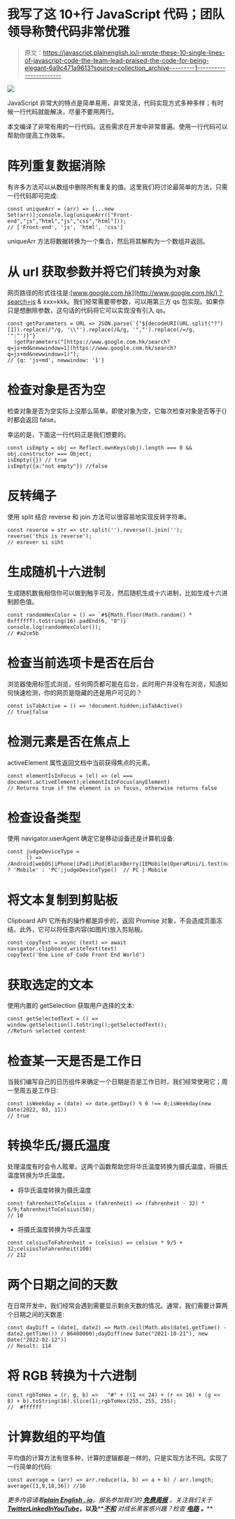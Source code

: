 # 我写了这 10+行 JavaScript 代码；团队领导称赞代码非常优雅

> 原文：<https://javascript.plainenglish.io/i-wrote-these-10-single-lines-of-javascript-code-the-team-lead-praised-the-code-for-being-elegant-6a9c471a9613?source=collection_archive---------1----------------------->

![](img/7401c7c9e83d6f61cf820385118db678.png)

JavaScript 非常大的特点是简单易用，非常灵活，代码实现方式多种多样；有时候一行代码就能解决，尽量不要用两行。

本文编译了非常有用的一行代码。这些需求在开发中非常普遍。使用一行代码可以帮助你提高工作效率。

# 阵列重复数据消除

有许多方法可以从数组中删除所有重复的值。这里我们将讨论最简单的方法，只需一行代码即可完成:

```
const uniqueArr = (arr) => [...new Set(arr)];console.log(uniqueArr(["Front-end","js","html","js","css","html"]));
// ['Front-end', 'js', 'html', 'css']
```

uniqueArr 方法将数据转换为一个集合，然后将其解构为一个数组并返回。

# 从 url 获取参数并将它们转换为对象

网页路径的形式往往是:[www.google.com.hk](http://www.google.com.hk/)？search=js & xxx=kkk。我们经常需要带参数，可以用第三方 qs 包实现。如果你只是想删除参数，这句话的代码将它可以实现没有引入 qs。

```
const getParameters = URL => JSON.parse(`{"${decodeURI(URL.split("?")[1]).replace(/"/g, '\\"').replace(/&/g, '","').replace(/=/g, '":"')}"}`
  )getParameters("[https://www.google.com.hk/search?q=js+md&newwindow=1](https://www.google.com.hk/search?q=js+md&newwindow=1)");
// {q: 'js+md', newwindow: '1'}
```

# 检查对象是否为空

检查对象是否为空实际上没那么简单。即使对象为空，它每次检查对象是否等于{}时都会返回 false。

幸运的是，下面这一行代码正是我们想要的。

```
const isEmpty = obj => Reflect.ownKeys(obj).length === 0 && obj.constructor === Object;
isEmpty({}) // true
isEmpty({a:"not empty"}) //false
```

# 反转绳子

使用 split 结合 reverse 和 join 方法可以很容易地实现反转字符串。

```
const reverse = str => str.split('').reverse().join('');
reverse('this is reverse');
// esrever si siht
```

# 生成随机十六进制

生成随机数我相信你可以做到触手可及，然后随机生成十六进制，比如生成十六进制颜色值。

```
const randomHexColor = () => `#${Math.floor(Math.random() * 0xffffff).toString(16).padEnd(6, "0")}`
console.log(randomHexColor());
// #a2ce5b
```

# 检查当前选项卡是否在后台

浏览器使用标签式浏览，任何网页都可能在后台，此时用户并没有在浏览，知道如何快速检测，你的网页是隐藏的还是用户可见的？

```
const isTabActive = () => !document.hidden;isTabActive()
// true|false
```

# 检测元素是否在焦点上

activeElement 属性返回文档中当前获得焦点的元素。

```
const elementIsInFocus = (el) => (el === document.activeElement);elementIsInFocus(anyElement)
// Returns true if the element is in focus, otherwise returns false
```

# 检查设备类型

使用 navigator.userAgent 确定它是移动设备还是计算机设备:

```
const judgeDeviceType =
      () => /Android|webOS|iPhone|iPad|iPod|BlackBerry|IEMobile|OperaMini/i.test(navigator.userAgent) ? 'Mobile' : 'PC';judgeDeviceType()  // PC | Mobile
```

# 将文本复制到剪贴板

Clipboard API 它所有的操作都是异步的，返回 Promise 对象，不会造成页面冻结。此外，它可以将任意内容(如图片)放入剪贴板。

```
const copyText = async (text) => await navigator.clipboard.writeText(text)
copyText('One Line of Code Front End World')
```

# 获取选定的文本

使用内置的 getSelection 获取用户选择的文本:

```
const getSelectedText = () => window.getSelection().toString();getSelectedText();
//Return selected content
```

# 检查某一天是否是工作日

当我们编写自己的日历组件来确定一个日期是否是工作日时，我们经常使用它；周一至周五是工作日:

```
const isWeekday = (date) => date.getDay() % 6 !== 0;isWeekday(new Date(2022, 03, 11))
// true
```

# 转换华氏/摄氏温度

处理温度有时会令人眩晕。这两个函数帮助您将华氏温度转换为摄氏温度，将摄氏温度转换为华氏温度。

*   将华氏温度转换为摄氏温度

```
const fahrenheitToCelsius = (fahrenheit) => (fahrenheit - 32) * 5/9;fahrenheitToCelsius(50);
// 10
```

*   将摄氏温度转换为华氏温度

```
const celsiusToFahrenheit = (celsius) => celsius * 9/5 + 32;celsiusToFahrenheit(100)
// 212
```

# 两个日期之间的天数

在日常开发中，我们经常会遇到需要显示剩余天数的情况。通常，我们需要计算两个日期之间的天数差:

```
const dayDiff = (date1, date2) => Math.ceil(Math.abs(date1.getTime() - date2.getTime()) / 86400000);dayDiff(new Date("2021-10-21"), new Date("2022-02-12"))
// Result: 114
```

# 将 RGB 转换为十六进制

```
const rgbToHex = (r, g, b) =>   "#" + ((1 << 24) + (r << 16) + (g << 8) + b).toString(16).slice(1);rgbToHex(255, 255, 255); 
//  #ffffff
```

# 计算数组的平均值

平均值的计算方法有很多种，计算的逻辑都是一样的，只是实现方法不同。实现了一行简单的代码:

```
const average = (arr) => arr.reduce((a, b) => a + b) / arr.length;
average([1,9,18,36]) //16
```

*更多内容请看*[***plain English . io***](https://plainenglish.io/)*。报名参加我们的* [***免费周报***](http://newsletter.plainenglish.io/) *。关注我们关于*[***Twitter***](https://twitter.com/inPlainEngHQ)[***LinkedIn***](https://www.linkedin.com/company/inplainenglish/)*[***YouTube***](https://www.youtube.com/channel/UCtipWUghju290NWcn8jhyAw)***，以及****[***不和***](https://discord.gg/GtDtUAvyhW) *对成长黑客感兴趣？检查* [***电路***](https://circuit.ooo/) ***。*****